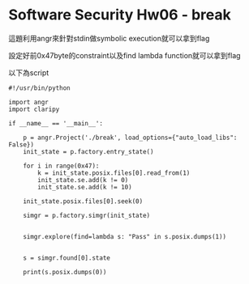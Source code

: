 # Software Security Hw06 - break

這題利用angr來針對stdin做symbolic execution就可以拿到flag

設定好前0x47byte的constraint以及find lambda function就可以拿到flag

以下為script
```
#!/usr/bin/python

import angr
import claripy

if __name__ == '__main__':
    
    p = angr.Project('./break', load_options={"auto_load_libs": False})
    init_state = p.factory.entry_state()
    
    for i in range(0x47):
        k = init_state.posix.files[0].read_from(1)
        init_state.se.add(k != 0)
        init_state.se.add(k != 10)

    init_state.posix.files[0].seek(0)

    simgr = p.factory.simgr(init_state)
    
    
    simgr.explore(find=lambda s: "Pass" in s.posix.dumps(1))
    
     
    s = simgr.found[0].state

    print(s.posix.dumps(0))

```
